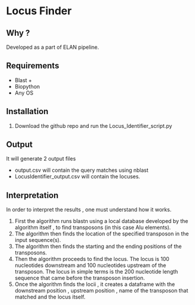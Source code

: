 # Locus Finder

## Why ?

Developed as a part of ELAN pipeline.

## Requirements

* Blast + 
* Biopython
* Any OS

## Installation 

1. Download the github repo and run the Locus_Identifier_script.py

## Output 

It will generate 2 output files

* output.csv will contain the query matches using nblast
* LocusIdentifier_output.csv will contain the locuses.

## Interpretation 

In order to interpret the results , one must understand how it works.

1. First the algorithm runs blastn using a local database developed by the algorithm itself , to find transposons (in this case Alu elements).
2. The algorithm then finds the location of the specified transposon in the input sequence(s).
3. The algorithm then finds the starting and the ending positions of the transposons. 
4. Then the algorithm proceeds to find the locus. The locus is 100 nucleotides downstream and 100 nucleotides upstream of the transposon. The locus in simple terms is the 200 nucleotide length sequence that came before the transposon insertion. 
5. Once the algorithm finds the locii , it creates a dataframe with the downstream position , upstream position , name of the transposon that matched and the locus itself. 
